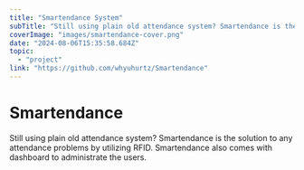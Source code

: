 ```yaml
---
title: "Smartendance System"
subTitle: "Still using plain old attendance system? Smartendance is the solution to any attendance problems by utilizing RFID."
coverImage: "images/smartendance-cover.png"
date: "2024-08-06T15:35:58.684Z"
topic:
  - "project"
link: "https://github.com/whyuhurtz/Smartendance"
---
```


# Smartendance

Still using plain old attendance system? Smartendance is the solution to any attendance problems by utilizing RFID. Smartendance also comes with dashboard to administrate the users.
